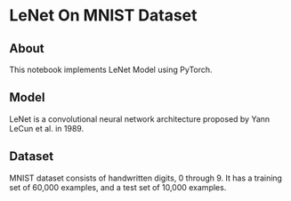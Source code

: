 # LeNet On MNIST Dataset

## About
This notebook implements LeNet Model using PyTorch. 

## Model
LeNet is a convolutional neural network architecture proposed by Yann LeCun et al. in 1989.

## Dataset
MNIST dataset consists of handwritten digits, 0 through 9. It has a training set of 60,000 examples, and a test set of 10,000 examples.